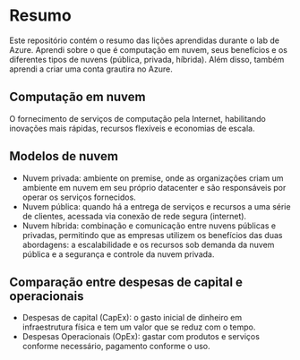 # Resumo 
Este repositório contém o resumo das lições aprendidas durante o lab de Azure. 
Aprendi sobre o que é computação em nuvem, seus benefícios e os diferentes tipos de nuvens (pública, privada, híbrida). Além disso, também aprendi a criar uma conta grautira no Azure.

## Computação em nuvem
 O fornecimento de serviços de computação pela Internet, habilitando inovações mais rápidas, recursos flexíveis e economias de escala.

## Modelos de nuvem
 - Nuvem privada: ambiente on premise, onde as organizações criam um ambiente em nuvem em seu próprio datacenter e são responsáveis por operar os serviços fornecidos.
 - Nuvem pública: quando há a entrega de serviços e recursos a uma série de clientes, acessada via conexão de rede segura (internet).
 - Nuvem híbrida: combinação e comunicação entre nuvens públicas e privadas, permitindo que as empresas utilizem os benefícios das duas abordagens: a escalabilidade e os recursos sob demanda da nuvem pública e a segurança e controle da nuvem privada.

## Comparação entre despesas de capital e operacionais

- Despesas de capital (CapEx): o gasto inicial de dinheiro em infraestrutura física e tem um valor que se reduz com o tempo.
- Despesas Operacionais (OpEx): gastar com produtos e serviços conforme necessário, pagamento conforme o uso.
